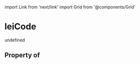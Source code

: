 import Link from 'next/link'
import Grid from '@components/Grid'

# leiCode

undefined

## Property of



